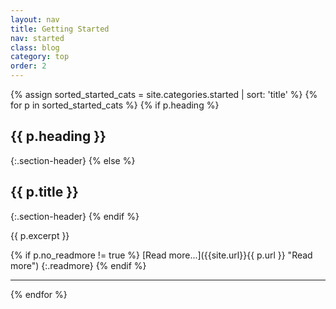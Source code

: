 ```yaml
---
layout: nav
title: Getting Started
nav: started
class: blog
category: top
order: 2
---
```


{% assign sorted_started_cats = site.categories.started | sort: 'title' %}
{% for p in sorted_started_cats %}
{% if p.heading %}
## {{ p.heading }}
{:.section-header}
{% else %}
## {{ p.title }}
{:.section-header}
{% endif %}

{{ p.excerpt }}

{% if p.no_readmore != true %}
[Read more...]({{site.url}}{{ p.url }} "Read more")
{:.readmore}
{% endif %}
- - -
{% endfor %}
